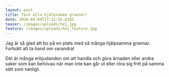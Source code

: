 ```yaml
---
layout: post
title: Tack alla hjälpsamma grannar!
date: 2020-04-04T17:12:55.838Z
teaser: /images/uploads/hej.jpg
feature: /images/uploads/hej_feature.jpg
---
```

Jag är så glad att bo på en plats med så många hjälpsamma grannar.  Fortsätt att ta hand om varandra!

Det är många erbjudanden om att handla och göra ärnaden eller andra saker som kan behövas när man inte kan går ut eller röra sig fritt på samma sätt som vanligt.